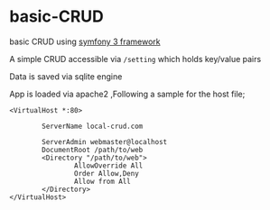 # basic-CRUD
basic CRUD using [symfony 3 framework](http://symfony.com/doc/current/index.html)

A simple CRUD accessible via `/setting` which holds key/value pairs

Data is saved via sqlite engine

App is loaded via apache2 ,Following a sample for the host file;
```
<VirtualHost *:80>

        ServerName local-crud.com

        ServerAdmin webmaster@localhost
        DocumentRoot /path/to/web
        <Directory "/path/to/web">
                AllowOverride All
                Order Allow,Deny
                Allow from All
        </Directory>
</VirtualHost>
```